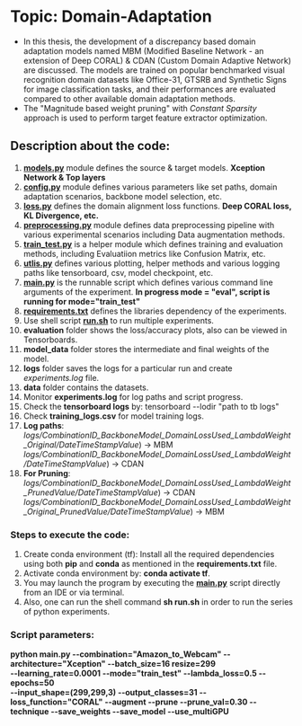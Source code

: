 


# Topic: Domain-Adaptation
- In this thesis, the development of a discrepancy based domain adaptation models named MBM (Modified Baseline Network - an extension of Deep CORAL) & CDAN (Custom Domain Adaptive Network) are discussed. The models are trained on popular benchmarked visual recognition domain datasets like Office-31, GTSRB and Synthetic Signs for image classification tasks, and their performances are evaluated compared to other available domain adaptation methods.
-  The "Magnitude based weight pruning" with *Constant Sparsity* approach is used to perform target feature extractor optimization.

## Description about the code: 
1.  **[models.py](https://github.com/Rajatsharma07/Master-Thesis/blob/main/code/main/modules/models.py)** module defines the source & target models. **Xception Network & Top layers**
2.  **[config.py](https://github.com/Rajatsharma07/Master-Thesis/blob/main/code/main/modules/config.py)** module defines various parameters like set paths, domain adaptation scenarios, backbone model selection, etc. 
3.  **[loss.py](https://github.com/Rajatsharma07/Master-Thesis/blob/main/code/main/modules/loss.py)** defines the domain alignment loss functions. **Deep CORAL loss, KL Divergence, etc.**
4.  **[preprocessing.py](https://github.com/Rajatsharma07/Master-Thesis/blob/main/code/main/modules/preprocessing.py)** module defines data preprocessing pipeline with various experimental scenarios including Data augmentation methods. 
5. **[train_test.py](https://github.com/Rajatsharma07/Master-Thesis/blob/main/code/main/modules/train_test.py)** is a helper module which defines training and evaluation methods, including Evaluatiion metrics like Confusion Matrix, etc.
6. **[utlis.py](https://github.com/Rajatsharma07/Master-Thesis/blob/main/code/main/modules/utils.py)** defines various plotting, helper methods and various logging paths like tensorboard, csv, model checkpoint, etc.
7. **[main.py](https://github.com/Rajatsharma07/Master-Thesis/blob/main/code/main/main.py)** is the runnable script which defines various command line arguments of the experiment. **In progress mode = "eval", script is running for mode="train_test"**
8. **[requirements.txt](https://github.com/Rajatsharma07/Master-Thesis/blob/main/code/requirements.txt)** defines the libraries dependency of the experiments. 
9. Use shell script  **[run.sh](https://github.com/Rajatsharma07/Master-Thesis/blob/main/code/run.sh)** to run multiple experiments.
10. **evaluation** folder shows the loss/accuracy plots, also can be viewed in Tensorboards.
11.  **model_data** folder stores the intermediate and final weights of the model.
12. **logs** folder saves the logs for a particular run and create *experiments.log* file.
13. **data** folder contains the datasets.
14. Monitor **experiments.log** for log paths and script progress.
15. Check the **tensorboard logs** by: tensorboard --lodir "path to  tb logs"
16. Check **training_logs.csv** for model training logs. 
17.  **Log paths**: *logs/CombinationID_BackboneModel_DomainLossUsed_LambdaWeight_Original/DateTimeStampValue*) -> MBM
*logs/CombinationID_BackboneModel_DomainLossUsed_LambdaWeight/DateTimeStampValue*) -> CDAN
18.  **For Pruning**: 
*logs/CombinationID_BackboneModel_DomainLossUsed_LambdaWeight_PrunedValue/DateTimeStampValue*) -> CDAN
*logs/CombinationID_BackboneModel_DomainLossUsed_LambdaWeight_Original_PrunedValue/DateTimeStampValue*) -> MBM


### Steps to execute the code: 
 1. Create conda environment (tf): Install all the required dependencies using both **pip** and **conda** as mentioned in the **requirements.txt** file.
 2. Activate conda environment by: **conda activate tf**.
 3. You may launch the program by executing the [**main.py**](https://github.com/Rajatsharma07/Master-Thesis/blob/main/code/main/main.py) script directly from an IDE or via terminal.
 4. Also, one can run the shell command **sh run.sh** in order to run the series of python experiments.

### Script parameters: 
**python main.py 
--combination="Amazon_to_Webcam"  --architecture="Xception"  --batch_size=16    resize=299  
--learning_rate=0.0001  --mode="train_test"  --lambda_loss=0.5  --epochs=50  
--input_shape=(299,299,3)  --output_classes=31  --loss_function="CORAL"  --augment  --prune
--prune_val=0.30  --technique  --save_weights  --save_model  --use_multiGPU**
